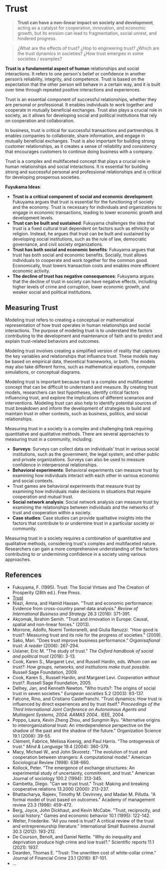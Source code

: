 # Trust

> **Trust can have a non-linear impact on society and development**, acting as a catalyst for cooperation, innovation, and economic growth, but its erosion can lead to fragmentation, social unrest, and hindered progress.

> ¿What are the effects of trust? ¿Hop to engineering trust? ¿Which are the trust dynamics in societies? ¿How trust emergies in some societies / examples?

**Trust is a fundamental aspect of human** relationships and social interactions. It refers to one person's belief or confidence in another person’s reliability, integrity, and competence. Trust is based on the expectation that the other person will behave in a certain way, and it is built over time through repeated positive interactions and experiences.

Trust is an essential component of successful relationships, whether they are personal or professional. It enables individuals to work together and cooperate in mutually beneficial exchanges. Trust also plays a crucial role in society, as it allows for developing social and political institutions that rely on cooperation and collaboration.

In business, trust is critical for successful transactions and partnerships. It enables companies to collaborate, share information, and engage in mutually beneficial exchanges. Trust is also important for building strong customer relationships, as it creates a sense of reliability and consistency that encourages customers to continue doing business with a company.

Trust is a complex and multifaceted concept that plays a crucial role in human relationships and social interactions. It is essential for building strong and successful personal and professional relationships and is critical for developing prosperous societies.

**Fuyukama Ideas**:

- **Trust is a critical component of social and economic development**: Fukuyama argues that trust is essential for the functioning of society and the economy. Trust is necessary for individuals and organizations to engage in economic transactions, leading to lower economic growth and development levels.
- **Trust can be built and sustained**: Fukuyama challenges the idea that trust is a fixed cultural trait dependent on factors such as ethnicity or religion. Instead, he argues that trust can be built and sustained by developing social institutions, such as the rule of law, democratic governance, and civil society organizations.
- **Trust has both social and economic benefits**: Fukuyama argues that trust has both social and economic benefits. Socially, trust allows individuals to cooperate and work together for the common good. Economically, trust lowers transaction costs and enables more efficient economic activity.
- **The decline of trust has negative consequences**: Fukuyama argues that the decline of trust in society can have negative effects, including higher levels of crime and corruption, lower economic growth, and weaker social and political institutions.

## **Measuring Trust**

Modeling trust refers to creating a conceptual or mathematical representation of how trust operates in human relationships and social interactions. The purpose of modeling trust is to understand the factors contributing to the development and maintenance of faith and to predict and explain trust-related behaviors and outcomes.

Modeling trust involves creating a simplified version of reality that captures the key variables and relationships that influence trust. These models may be based on empirical data, theoretical frameworks, or both. The models may also take different forms, such as mathematical equations, computer simulations, or conceptual diagrams.

Modeling trust is important because trust is a complex and multifaceted concept that can be difficult to understand and measure. By creating trust models, researchers can test hypotheses, identify critical factors influencing trust, and explore the implications of different scenarios and interventions. Modeling trust can also help to identify potential sources of trust breakdown and inform the development of strategies to build and maintain trust in other contexts, such as business, politics, and social relationships.

Measuring trust in a society is a complex and challenging task requiring quantitative and qualitative methods. There are several approaches to measuring trust in a community, including:

- **Surveys**: Surveys can collect data on individuals’ trust in various social institutions, such as the government, the legal system, and other public and private organizations. Surveys can also be used to measure confidence in interpersonal relationships.
- **Behavioral experiments**: Behavioral experiments can measure trust by examining how individuals interact with each other in various economic and social contexts.
- Trust games are behavioral experiments that measure trust by examining how individuals make decisions in situations that require cooperation and mutual trust.
- **Social network analysis**: Social network analysis can measure trust by examining the relationships between individuals and the networks of trust and cooperation within a society.
- **Case studies**: Case studies can provide qualitative insights into the factors that contribute to or undermine trust in a particular society or community.

Measuring trust in a society requires a combination of quantitative and qualitative methods, considering trust's complex and multifaceted nature. Researchers can gain a more comprehensive understanding of the factors contributing to or undermining confidence in a society using various approaches.

## References

- Fukuyama, F. (1995). Trust: The Social Virtues and The Creation of Prosperity (28th ed.). Free Press.
- [Trust](https://www.wikiwand.com/en/Trust_(social_science))
- Niazi, Amna, and Hamid Hassan. "Trust and economic performance: Evidence from cross-country panel data analysis." *Review of International Business and Strategy* 26.3 (2016): 371-391.
- Akçomak, İbrahim Semih. "Trust and innovation in Europe: Causal, spatial and non-linear forces." (2013).
- Morrone, Adolfo, Noemi Tontoranelli, and Giulia Ranuzzi. "How good is trust?: Measuring trust and its role for the progress of societies." (2009).
- Sako, Mari. "Does trust improve business performance." *Organisafional trust: A reader* (2006): 267-294.
- Uslaner, Eric M. "The study of trust." *The Oxford handbook of social and political trust* (2018): 3-13.
- Cook, Karen S., Margaret Levi, and Russell Hardin, eds. *Whom can we trust?: How groups, networks, and institutions make trust possible*. Russell Sage Foundation, 2009.
- Cook, Karen S., Russell Hardin, and Margaret Levi. *Cooperation without trust?*. Russell Sage Foundation, 2005.
- Delhey, Jan, and Kenneth Newton. "Who trusts?: The origins of social trust in seven societies." *European societies* 5.2 (2003): 93-137.
- Falcone, Rino, and Cristiano Castelfranchi. "Trust dynamics: How trust 
is influenced by direct experiences and by trust itself." *Proceedings of the Third International Joint Conference on Autonomous Agents and Multiagent Systems, 2004. AAMAS 2004.*. IEEE, 2004.
- Poppo, Laura, Kevin Zheng Zhou, and Sungmin Ryu. "Alternative origins to interorganizational trust: An interdependence perspective on the shadow of the past and the shadow of the future." Organization Science 19.1 (2008): 39-55.
- Clément, Fabrice, Melissa Koenig, and Paul Harris. "The ontogenesis of trust." *Mind & Language* 19.4 (2004): 360-379.
- Macy, Michael W., and John Skvoretz. "The evolution of trust and cooperation between strangers: A computational model." American Sociological Review (1998): 638-660.
- Kollock, Peter. "The emergence of exchange structures: An experimental study of uncertainty, commitment, and trust." American Journal of sociology 100.2 (1994): 313-345.
- Gambetta, Diego. "Can we trust trust." Trust: Making and breaking cooperative relations 13.2000 (2000): 213-237.
- Bhattacharya, Rajeev, Timothy M. Devinney, and Madan M. Pillutla. "A formal model of trust based on outcomes." Academy of management review 23.3 (1998): 459-472.
- Berg, Joyce, John Dickhaut, and Kevin McCabe. "Trust, reciprocity, and social history." Games and economic behavior 10.1 (1995): 122-142.
- Welter, Friederike. "All you need is trust? A critical review of the trust and entrepreneurship literature." International Small Business Journal 30.3 (2012): 193-212.
- De Courson, Benoît, and Daniel Nettle. "Why do inequality and deprivation produce high crime and low trust?." Scientific reports 11.1 (2021): 1937.
- Dearden, Thomas E. "Trust: The unwritten cost of white-collar crime." Journal of Financial Crime 23.1 (2016): 87-101.
- …